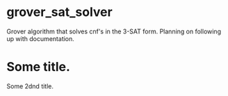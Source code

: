 # grover_sat_solver
Grover algorithm that solves cnf's in the 3-SAT form. Planning on following up with documentation.

# Some title.
Some 2dnd title.
